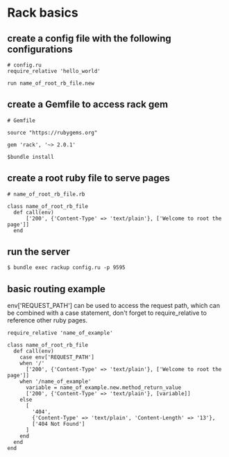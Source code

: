 # Rack basics

## create a config file with the following configurations
```
# config.ru
require_relative 'hello_world'

run name_of_root_rb_file.new
```

## create a Gemfile to access rack gem
```
# Gemfile

source "https://rubygems.org"

gem 'rack', '~> 2.0.1'
```
```
$bundle install
```

## create a root ruby file to serve pages
```
# name_of_root_rb_file.rb

class name_of_root_rb_file
  def call(env)
      ['200', {'Content-Type' => 'text/plain'}, ['Welcome to root the page']]
  end
```
## run the server
```
$ bundle exec rackup config.ru -p 9595
```

## basic routing example
env['REQUEST_PATH'] can be used to access the request path, which can be combined with a case statement, don't forget to require_relative to reference other ruby pages.

```
require_relative 'name_of_example'

class name_of_root_rb_file
  def call(env)
    case env['REQUEST_PATH']
    when '/'
      ['200', {'Content-Type' => 'text/plain'}, ['Welcome to root the page']]
    when '/name_of_example'
      variable = name_of_example.new.method_return_value
      ['200', {'Content-Type' => 'text/plain'}, [variable]]
    else
      [
        '404',
        {'Content-Type' => 'text/plain', 'Content-Length' => '13'},
        ['404 Not Found']
      ]
    end
  end
end
```
